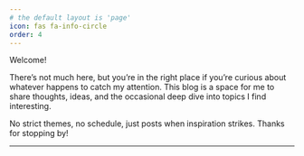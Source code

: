 ```yaml
---
# the default layout is 'page'
icon: fas fa-info-circle
order: 4
---
```

Welcome!

There’s not much here, but you’re in the right place if you’re curious about whatever happens to catch my attention. This blog is a space for me to share thoughts, ideas, and the occasional deep dive into topics I find interesting.

No strict themes, no schedule, just posts when inspiration strikes. Thanks for stopping by!

---
